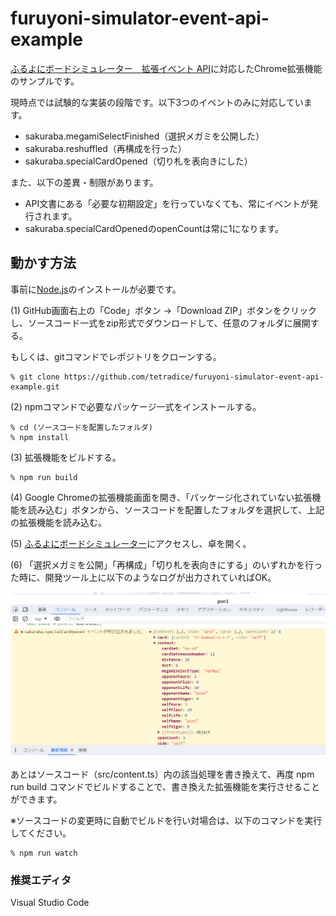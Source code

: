 # furuyoni-simulator-event-api-example

[ふるよにボードシミュレーター　拡張イベント API](https://furuyoni-tools-doc.notion.site/API-71e52d2fd2be4767a2c2233afeb87fa4?pvs=4)に対応したChrome拡張機能のサンプルです。

現時点では試験的な実装の段階です。以下3つのイベントのみに対応しています。

- sakuraba.megamiSelectFinished（選択メガミを公開した）
- sakuraba.reshuffled（再構成を行った）
- sakuraba.specialCardOpened（切り札を表向きにした）

また、以下の差異・制限があります。

- API文書にある「必要な初期設定」を行っていなくても、常にイベントが発行されます。
- sakuraba.specialCardOpenedのopenCountは常に1になります。

## 動かす方法

事前に[Node.js](https://nodejs.org/)のインストールが必要です。

(1) GitHub画面右上の「Code」ボタン →「Download ZIP」ボタンをクリックし、ソースコード一式をzip形式でダウンロードして、任意のフォルダに展開する。

もしくは、gitコマンドでレポジトリをクローンする。

```
% git clone https://github.com/tetradice/furuyoni-simulator-event-api-example.git
```

(2) npmコマンドで必要なパッケージ一式をインストールする。

```
% cd (ソースコードを配置したフォルダ)
% npm install
```

(3) 拡張機能をビルドする。

```
% npm run build
```


(4) Google Chromeの拡張機能画面を開き、「パッケージ化されていない拡張機能を読み込む」ボタンから、ソースコードを配置したフォルダを選択して、上記の拡張機能を読み込む。

(5) [ふるよにボードシミュレーター](https://furuyoni-simulator.herokuapp.com/)にアクセスし、卓を開く。

(6) 「選択メガミを公開」「再構成」「切り札を表向きにする」のいずれかを行った時に、開発ツール上に以下のようなログが出力されていればOK。

![](doc/img/log_print.png)

あとはソースコード（src/content.ts）内の該当処理を書き換えて、再度 npm run build コマンドでビルドすることで、書き換えた拡張機能を実行させることができます。

※ソースコードの変更時に自動でビルドを行い対場合は、以下のコマンドを実行してください。

```
% npm run watch
```


### 推奨エディタ

Visual Studio Code